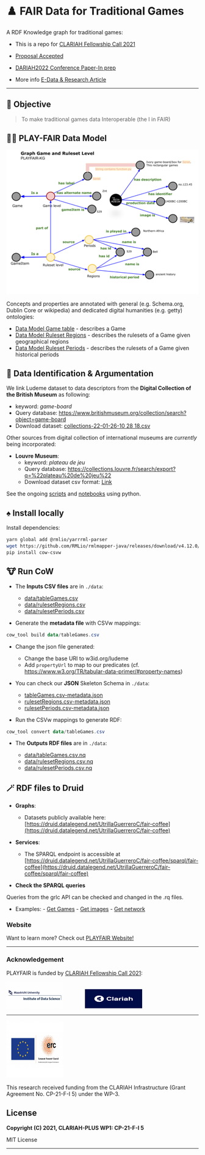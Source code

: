 
# ♟️ FAIR Data for Traditional Games

A RDF Knowledge graph for traditional games:

* This is a repo for [CLARIAH Fellowship Call 2021](https://www.clariah.nl/news/clariah-fellowship-call-2021)

* [Proposal Accepted](files/CLARIAH-F-2021_paper.pdf)

* [DARIAH2022 Conference Paper-In prep](files/play_fair_dariah.pdf)

* More info [E-Data & Research Article](https://edata.nl/2022/01/31/historische-spelletjesdatabase-in-de-maak/)

---

## 🎯 Objective

> To make traditional games data Interoperable (the I in FAIR)

## 🧑‍💻 PLAY-FAIR Data Model

<p align="center"> 
	<img src="images/data-model.svg"> 
</p>


Concepts and properties are annotated with general (e.g. Schema.org, Dublin Core or wikipedia) and dedicated digital humanities (e.g. getty) ontologies:

+ [Data Model Game table](model/data-model.md) - describes a Game
+ [Data Model Ruleset Regions](model/data-model-regions.md) - describes the rulesets of a Game given geographical regions
+ [Data Model Ruleset Periods](model/data-model-periods.md) - describes the rulesets of a Game given historical periods



## 🎲 Data Identification & Argumentation

We link Ludeme dataset to data descriptors from the **Digital Collection of the British Museum** as following:

+ keyword: *game-board*
+ Query database: https://www.britishmuseum.org/collection/search?object=game-board
+ Download dataset: [collections-22-01-26-10 28 18.csv](data/collections-britishM.csv)    

Other sources from digital collection of international museums are *currently* being incorporated:

- **Louvre Museum**:
  + keyword: *plateau de jeu*
  + Query database: https://collections.louvre.fr/search/export?q=%22plateau%20de%20jeu%22
  + Download dataset csv format: [Link](https://collections.louvre.fr/recherche?q=%22plateau+de+jeu%22) 



See the ongoing [scripts](etl) and [notebooks](notebooks) using python.


## ♠️ Install locally

Install dependencies:

```bash
yarn global add @rmlio/yarrrml-parser
wget https://github.com/RMLio/rmlmapper-java/releases/download/v4.12.0/rmlmapper.jar
pip install cow-csvw
```

## 🐮 Run CoW

- The **Inputs CSV files** are in `./data`:
  + [data/tableGames.csv](data/tableGames.csv)
  + [data/rulesetRegions.csv](data/rulesetRegions.csv)
  + [data/rulesetPeriods.csv](data/rulesetPeriods.csv)
  
- Generate the **metadata file** with CSVw mappings:

```powershell
cow_tool build data/tableGames.csv
```

- Change the json file generated:

  * Change the base URI to w3id.org/ludeme
  * Add `propertyUrl` to map to our predicates (cf. https://www.w3.org/TR/tabular-data-primer/#property-names)
- You can check our **JSON** Skeleton Schema in `./data`:
  + [tableGames.csv-metadata.json](data/tableGames.csv-metadata.json)
  + [rulesetRegions.csv-metadata.json](data/rulesetRegions.csv-metadata.json)
  + [rulesetPeriods.csv-metadata.json](data/rulesetPeriods.csv-metadata.json)

- Run the CSVw mappings to generate RDF:


```powershell
cow_tool convert data/tableGames.csv
```

- The **Outputs RDF files** are in `./data`:

  + [data/tableGames.csv.nq](data/tableGames.csv.nq)
  + [data/rulesetRegions.csv.nq](data/rulesetRegions.csv.nq)
  + [data/rulesetPeriods.csv.nq](data/rulesetPeriods.csv.nq)




## 🪄 RDF files to Druid

- **Graphs**:

  + Datasets publicly available here: [https://druid.datalegend.net/UtrillaGuerreroC/fair-coffee](https://druid.datalegend.net/UtrillaGuerreroC/fair-coffee)


- **Services**:

  + The SPARQL endpoint is accessible at [https://druid.datalegend.net/UtrillaGuerreroC/fair-coffee/sparql/fair-coffee](https://druid.datalegend.net/UtrillaGuerreroC/fair-coffee/sparql/fair-coffee)


- **Check the SPARQL queries**

Queries from the grlc API can be checked and changed in the .rq files.
    
  * Examples:
        - [Get Games](queries/get-games.rq)
        - [Get images](queries/get-games-images.rq)
        - [Get network](queries/get-network.rq)

### Website

Want to learn more? Check out [PLAYFAIR Website!](https://www.clariah.nl/projects?page=2/)

---

### Acknowledgement
PLAYFAIR is funded by [CLARIAH Fellowship Call 2021](https://www.clariah.nl/news/clariah-fellowship-call-2021):

<a href="https://www.maastrichtuniversity.nl/research/institute-data-science"><img src="images/Logo_IDS.jpg" width="150px" height="70px" alt="Institute of Data Science" /></a>&emsp;&emsp;&emsp;&emsp;<a href="https://www.clariah.nl//"><img src="images/Logo_Clariah.png" alt="Clariah Logo" width="150px" height="50px"/></a>

---


<a href="http://www.ludeme.eu/"><img src="images/LOGO_ERC-FLAG_EU_.jpg" width="150px" height="150px" alt="Ludeme Project Logo" /></a>

This research received funding from the CLARIAH Infrastructure (Grant Agreement No. CP-21-F-I 5) under the WP-3.
## License

**Copyright (C) 2021, CLARIAH-PLUS WP1: CP-21-F-I 5**

MIT License 

---

